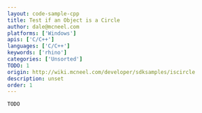 ```yaml
---
layout: code-sample-cpp
title: Test if an Object is a Circle
author: dale@mcneel.com
platforms: ['Windows']
apis: ['C/C++']
languages: ['C/C++']
keywords: ['rhino']
categories: ['Unsorted']
TODO: 1
origin: http://wiki.mcneel.com/developer/sdksamples/iscircle
description: unset
order: 1
---
```


```cpp
TODO
```
